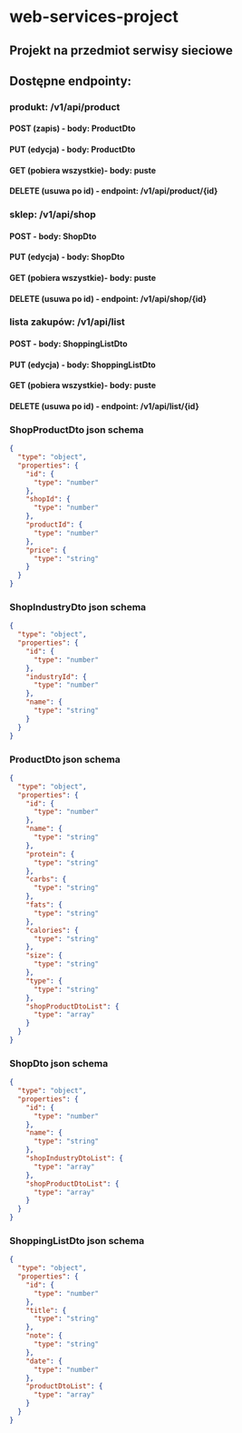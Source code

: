 # web-services-project

## Projekt na przedmiot serwisy sieciowe

## Dostępne endpointy:
### produkt: /v1/api/product
#### POST (zapis) - body: ProductDto
#### PUT (edycja) - body: ProductDto
#### GET (pobiera wszystkie)- body: puste
#### DELETE (usuwa po id) - endpoint: /v1/api/product/{id}

### sklep: /v1/api/shop
#### POST - body: ShopDto
#### PUT (edycja) - body: ShopDto
#### GET (pobiera wszystkie)- body: puste
#### DELETE (usuwa po id) - endpoint: /v1/api/shop/{id}

### lista zakupów: /v1/api/list
#### POST - body: ShoppingListDto
#### PUT (edycja) - body: ShoppingListDto
#### GET (pobiera wszystkie)- body: puste
#### DELETE (usuwa po id) - endpoint: /v1/api/list/{id}


### ShopProductDto json schema

```json
{
  "type": "object",
  "properties": {
    "id": {
      "type": "number"
    },
    "shopId": {
      "type": "number"
    },
    "productId": {
      "type": "number"
    },
    "price": {
      "type": "string"
    }
  }
}
```

### ShopIndustryDto json schema

```json
{
  "type": "object",
  "properties": {
    "id": {
      "type": "number"
    },
    "industryId": {
      "type": "number"
    },
    "name": {
      "type": "string"
    }
  }
}
```

### ProductDto json schema

```json
{
  "type": "object",
  "properties": {
    "id": {
      "type": "number"
    },
    "name": {
      "type": "string"
    },
    "protein": {
      "type": "string"
    },
    "carbs": {
      "type": "string"
    },
    "fats": {
      "type": "string"
    },
    "calories": {
      "type": "string"
    },
    "size": {
      "type": "string"
    },
    "type": {
      "type": "string"
    },
    "shopProductDtoList": {
      "type": "array"
    }
  }
}
```

### ShopDto json schema

```json
{
  "type": "object",
  "properties": {
    "id": {
      "type": "number"
    },
    "name": {
      "type": "string"
    },
    "shopIndustryDtoList": {
      "type": "array"
    },
    "shopProductDtoList": {
      "type": "array"
    }
  }
}
```

### ShoppingListDto json schema

```json
{
  "type": "object",
  "properties": {
    "id": {
      "type": "number"
    },
    "title": {
      "type": "string"
    },
    "note": {
      "type": "string"
    },
    "date": {
      "type": "number"
    },
    "productDtoList": {
      "type": "array"
    }
  }
}
```
